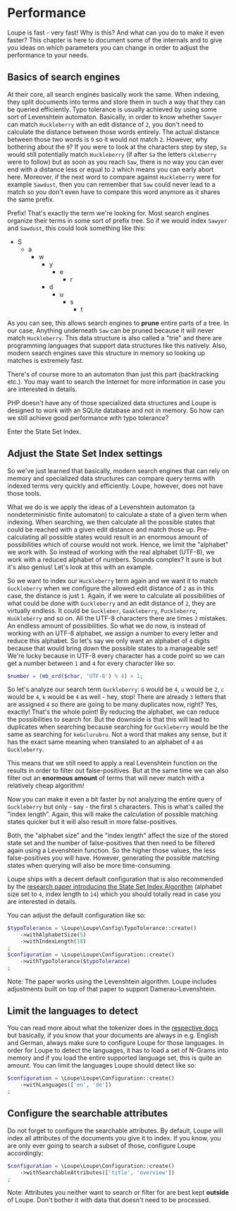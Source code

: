 # Performance

Loupe is fast - very fast! Why is this? And what can you do to make it even faster? This chapter is here to document 
some of the internals and to give you ideas on which parameters you can change in order to adjust the performance to 
your needs.

## Basics of search engines

At their core, all search engines basically work the same. When indexing, they split documents into terms and store 
them in such a way that they can be queried efficiently. Typo tolerance is usually achieved by using some sort of 
Levenshtein automaton. Basically, in order to know whether `Sawyer` can match `Huckleberry` with an edit 
distance of `2`, you don't need to calculate the distance between those words entirely. The actual distance between 
those two words is `9` so it would not match `2`. However, why bothering about the `9`? If you were to look at the 
characters step by step, `Sa` would still potentially match `Huckleberry` (if after `Sa` the letters `ckleberry` 
were to follow) but as soon as you reach `Saw`, there is no way you can ever end with a distance less or equal to 
`2` which means you can early abort here. Moreover, if the next word to compare against `Huckleberry` were for 
example `Sawdust`, then you can remember that `Saw` could never lead to a match so you don't even have to compare 
this word anymore as it shares the same prefix.

Prefix! That's exactly the term we're looking for. Most search engines organize their terms in some sort of prefix 
tree. So if we would index `Sawyer` and `Sawdust`, this could look something like this:

* S
  * a
    * w
      * y
        * e
          * r
      * d
        * u
          * s
            * t

As you can see, this allows search engines to **prune** entire parts of a tree. In our case, Anything underneath 
`Saw` can be pruned because it will never match `Huckleberry`. This data structure is also called a "trie" and there 
are programming languages that support data structures like this natively. Also, modern search engines save this 
structure in memory so looking up matches is extremely fast.

There's of course more to an automaton than just this part (backtracking etc.). You may want to search the 
Internet for more information in case you are interested in details.

PHP doesn't have any of those specialized data structures and Loupe is designed to work with an SQLite database and 
not in memory. So how can we still achieve good performance with typo tolerance?

Enter the State Set Index. 

## Adjust the State Set Index settings

So we've just learned that basically, modern search engines that can rely on memory and specialized data structures 
can compare query terms with indexed terms very quickly and efficiently. Loupe, however, does not have those tools. 

What we do is we apply the ideas of a Levenshtein automaton (a nondeterministic finite automaton) to calculate a 
state of a given term when indexing. When searching, we then calculate all the possible states that could be reached 
with a given edit distance and match those up. Pre-calculating all possible states would result in an enormous 
amount of possibilities which of course would not work. Hence, we limit the "alphabet" we work with. So instead of 
working with the real alphabet (UTF-8), we work with a reduced alphabet of numbers. Sounds complex? It sure is but 
it's also genius! Let's look at this with an example.

So we want to index our `Huckleberry` term again and we want it to match `Guckleberry` when we configure the allowed 
edit distance of `2` as in this case, the distance is just `1`.
Again, if we were to calculate all possibilities of what could be done with `Guckleberry` and an edit distance of 
`2`, they are virtually endless. It could be `Guckleber`, `Gaakleberry`, `Puckleberro`, `Huüklebérry` and so on. All 
the UTF-8 characters there are times `2` mistakes. An endless amount of possibilities. So what we do now, is instead of 
working with an UTF-8 alphabet, we assign a number to every letter and reduce this alphabet. So let's say we only 
want an alphabet of `4` digits because that would bring down the possible states to a manageable set! We're lucky 
because in UTF-8 every character has a code point so we can get a number between `1` and `4` for every character like so:

```php
$number = (mb_ord($char, 'UTF-8') % 4) + 1;
```

So let's analyze our search term `Guckleberry`:  `G` would be `4`, `u` would be `2`, `c` would be `4`, `k` would be 
`4` as well - hey, stop! There are already `3` letters that are assigned `4` so there are going to 
be many duplicates now, right? Yes, exactly! That's the whole point! By reducing the alphabet, we can reduce the 
possibilities to search for. But the downside is that this will lead to duplicates when searching because searching 
for `Guckleberry` would be the same as searching for `keGclurubru`. Not a word that makes any sense, but it has the 
exact same meaning when translated to an alphabet of `4` as `Guckleberry`.

This means that we still need to apply a real Levenshtein function on the results in order to filter out 
false-positives. But at the same time we can also filter out an **enormous amount** of terms that will never match with 
a relatively cheap algorithm!

Now you can make it even a bit faster by not analyzing the entire query of `Guckleberry` but only - say - the first 
`5` characters. This is what's called the "index length". Again, this will make the calculation of possible matching 
states quicker but it will also result in more false-positives.

Both, the "alphabet size" and the "index length" affect the size of the stored state set and the number of 
false-positives that then need to be filtered again using a Levenshtein function. So the higher those values, the 
less false-positives you will have. However, generating the possible matching states when querying will also be more 
time-consuming.

Loupe ships with a decent default configuration that is also recommended by the [research paper introducing the 
State Set Index Algorithm][Paper] (alphabet size set to `4`, index length to `14`) which you should totally read in 
case you are interested in details.

You can adjust the default configuration like so:

```php
$typoTolerance = \Loupe\Loupe\Config\TypoTolerance::create()
    ->withAlphabetSize(5)
    ->withIndexLength(18)
;
$configuration = \Loupe\Loupe\Configuration::create()
    ->withTypoTolerance($typoTolerance)
;
```

Note: The paper works using the Levenshtein algorithm. Loupe includes adjustments built on top of that paper to support
Damerau-Levenshtein.

## Limit the languages to detect

You can read more about what the tokenizer does in the [respective docs](tokenizer.md) but basically, if you know 
that your documents are always in e.g. English and German, always make sure to configure Loupe for those languages. 
In order for Loupe to detect the languages, it has to load a set of N-Grams into memory and if you load the entire 
supported language set, this is quite an amount. You can limit the languages Loupe should detect like so:

```php
$configuration = \Loupe\Loupe\Configuration::create()
    ->withLanguages(['en', 'de'])
;
```

## Configure the searchable attributes

Do not forget to configure the searchable attributes. By default, Loupe will index all attributes of the documents 
you give it to index. If you know, you are only ever going to search a subset of those, configure Loupe accordingly:

```php
$configuration = \Loupe\Loupe\Configuration::create()
    ->withSearchableAttributes(['title', 'overview'])
;
```

Note: Attributes you neither want to search or filter for are best kept **outside** of Loupe. Don't bother it with 
data that doesn't need to be processed.

[Paper]: https://hpi.de/fileadmin/user_upload/fachgebiete/naumann/publications/PDFs/2012_fenz_efficient.pdf